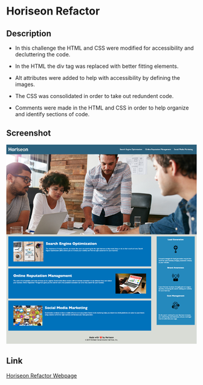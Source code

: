 # Horiseon Refactor

## Description

- In this challenge the HTML and CSS were modified for accessibility and decluttering the code.

- In the HTML the div tag was replaced with better fitting elements. 

- Alt attributes were added to help with accessibility by defining the images.

- The CSS was consolidated in order to take out redundent code. 

- Comments were made in the HTML and CSS in order to help organize and identify sections of code.

## Screenshot

![Horiseon Webpage Screenshot](./assets/images/Horiseon%20-%20Screenshot.png)

## Link

[Horiseon Refactor Webpage](https://sethaphelps.github.io/Horiseon-Refactor/)


